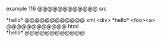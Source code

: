 example 116
@@@@@@@@@@@@ src
 <div>
  *hello*
         <foo><a>
@@@@@@@@@@@@ xml
<?xml version="1.0" encoding="UTF-8"?>
<!DOCTYPE document SYSTEM "CommonMark.dtd">
<document xmlns="http://commonmark.org/xml/1.0">
  <html_block> &lt;div&gt;
  *hello*
         &lt;foo&gt;&lt;a&gt;
</html_block>
</document>
@@@@@@@@@@@@ html
 <div>
  *hello*
         <foo><a>
@@@@@@@@@@@@
